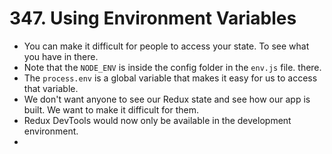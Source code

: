 # 347. Using Environment Variables
- You can make it difficult for people to access your state. To see what you have in there. 
- Note that the `NODE_ENV` is inside the config folder in the `env.js` file. there.
- The `process.env` is a global variable that makes it easy for us to access that variable.
- We don't want anyone to see our Redux state and see how our app is built. We want to make it difficult for them.
- Redux DevTools would now only be available in the development environment.
- 